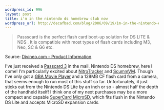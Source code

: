 ```yaml
--- 
wordpress_id: 996
layout: post
title: i'm in the nintendo ds homebrew club now
wordpress_url: http://decafbad.com/blog/2006/09/19/im-in-the-nintendo-ds-homebrew-club-now
---
```

<blockquote cite="http://www.divineo.com/cgi-bin/div-us/dd-ds-pssc">Passscard is the perfect flash card boot-up solution for DS LITE & NDS .
It is compatible with most types of flash cards including M3, Neo, SC & G6 etc. </blockquote><div class="quotesource">Source: <a href="http://www.divineo.com/cgi-bin/div-us/dd-ds-pssc">Divineo.com - Product Information</a></div>

I've just received a [Passcard 3][pc3] in the mail.  Nintendo DS homebrew, here I come!  I'm particularly excited about [NitroTracker][nt] and [ScummVM][svm].  Though I've only got a [GBA Movie Player][gbamp] and a 128MB CF flash card from a camera, that seems enough to run most of this stuff so far.  Unfortunately, it just sticks out from the Nintendo DS Lite by an inch or so - almost half the depth of the handheld itself!  I think one of my next purchases may be a more compact and capable [SuperCard MicroSD][sc], which fits flush in the Nintendo DS Lite and accepts MicroSD expansion cards.

[sc]: http://www.divineo.com/cgi-bin/div-us/dd-ds-suplite.html
[gbamp]: http://movieadvance.com/
[pc3]: http://www.divineo.com/cgi-bin/div-us/dd-ds-pssc
[nt]: http://nitrotracker.tobw.net/index.php
[svm]: http://scummvm.drunkencoders.com/
